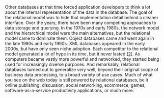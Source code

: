 Other databases at that time forced application developers to think a lot about the internal
representation of the data in the database. The goal of the relational model was to hide that
implementation detail behind a cleaner interface. Over the years, there have been many competing approaches to data storage and querying. In the 1970s
and early 1980s, the network model and the hierarchical model were the main alternatives, but
the relational model came to dominate them. Object databases came and went again in the late 1980s
and early 1990s. XML databases appeared in the early 2000s, but have only seen niche adoption. Each
competitor to the relational model generated a lot of hype in its time, but it never lasted
[[2](ch02.html#Stonebraker2005wv)]. As computers became vastly more powerful and networked, they started being used for increasingly
diverse purposes. And remarkably, relational databases turned out to generalize very well, beyond
their original scope of business data processing, to a broad variety of use cases. Much of what you
see on the web today is still powered by relational databases, be it online publishing,
discussion, social networking, ecommerce, games, software-as-a-service productivity applications,
or much more.